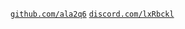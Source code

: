 [`github.com/ala2q6`](https://github.com/ala2q6) [`discord.com/lxRbckl`](https://discordapp.com/users/589900887212949522)
